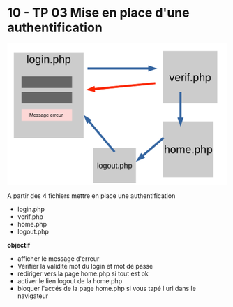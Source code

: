 # 10 - TP 03 Mise en place d'une authentification

![module-10](../../img/10-tp3.png)

A partir des 4 fichiers mettre en place une authentification

- login.php
- verif.php
- home.php
- logout.php

**objectif**

- afficher le message d'erreur
- Vérifier la validité mot du login et mot de passe
- rediriger vers la page home.php si tout est ok
- activer le lien logout de la home.php
- bloquer l'accés de la page home.php si vous tapé l url dans le navigateur

